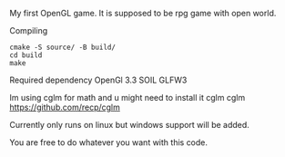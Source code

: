 My first OpenGL game.
It is supposed to be rpg game with open world.

Compiling
```
cmake -S source/ -B build/
cd build
make
```
Required dependency
OpenGl 3.3
SOIL
GLFW3

Im using cglm for math and u might need to install it cglm
cglm https://github.com/recp/cglm 


Currently only runs on linux but windows support will be added.

You are free to do whatever you want with this code.
